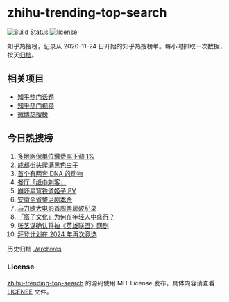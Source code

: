 # zhihu-trending-top-search

[![Build Status](https://github.com/justjavac/zhihu-trending-top-search/workflows/ci/badge.svg?branch=main)](https://github.com/justjavac/zhihu-trending-top-search/actions)
[![license](https://img.shields.io/github/license/justjavac/zhihu-trending-top-search)](https://github.com/justjavac/zhihu-trending-top-search/blob/main/LICENSE)

知乎热搜榜，记录从 2020-11-24 日开始的知乎热搜榜单。每小时抓取一次数据，按天[归档](./archives)。

## 相关项目

- [知乎热门话题](https://github.com/justjavac/zhihu-trending-hot-questions)
- [知乎热门视频](https://github.com/justjavac/zhihu-trending-hot-video)
- [微博热搜榜](https://github.com/justjavac/weibo-trending-hot-search)

## 今日热搜榜

<!-- BEGIN -->
<!-- 最后更新时间 Tue Apr 11 2023 03:05:25 GMT+0800 (China Standard Time) -->

1. [多地医保单位缴费率下调 1%](https://www.zhihu.com/search?q=%E5%A4%9A%E5%9C%B0%E5%8C%BB%E4%BF%9D%E5%8D%95%E4%BD%8D%E7%BC%B4%E8%B4%B9%E7%8E%87%E4%B8%8B%E8%B0%83%201%25)
1. [成都街头爬满黑色虫子](https://www.zhihu.com/search?q=%E6%88%90%E9%83%BD%E8%A1%97%E5%A4%B4%E7%88%AC%E6%BB%A1%E9%BB%91%E8%89%B2%E8%99%AB%E5%AD%90)
1. [首个有两套 DNA 的动物](https://www.zhihu.com/search?q=%E9%A6%96%E4%B8%AA%E6%9C%89%E4%B8%A4%E5%A5%97%20DNA%20%E7%9A%84%E5%8A%A8%E7%89%A9)
1. [餐厅「纸巾刺客」](https://www.zhihu.com/search?q=%E9%A4%90%E5%8E%85%E3%80%8C%E7%BA%B8%E5%B7%BE%E5%88%BA%E5%AE%A2%E3%80%8D)
1. [崩坏星穹铁道姬子 PV](https://www.zhihu.com/search?q=%E5%B4%A9%E5%9D%8F%E6%98%9F%E7%A9%B9%E9%93%81%E9%81%93%E5%A7%AC%E5%AD%90%20PV)
1. [安徽全省整治剧本杀](https://www.zhihu.com/search?q=%E5%AE%89%E5%BE%BD%E5%85%A8%E7%9C%81%E6%95%B4%E6%B2%BB%E5%89%A7%E6%9C%AC%E6%9D%80)
1. [马力欧大电影首周票房破纪录](https://www.zhihu.com/search?q=%E9%A9%AC%E5%8A%9B%E6%AC%A7%E5%A4%A7%E7%94%B5%E5%BD%B1%E9%A6%96%E5%91%A8%E7%A5%A8%E6%88%BF%E7%A0%B4%E7%BA%AA%E5%BD%95)
1. [「搭子文化」为何在年轻人中盛行？](https://www.zhihu.com/search?q=%E3%80%8C%E6%90%AD%E5%AD%90%E6%96%87%E5%8C%96%E3%80%8D%E4%B8%BA%E4%BD%95%E5%9C%A8%E5%B9%B4%E8%BD%BB%E4%BA%BA%E4%B8%AD%E7%9B%9B%E8%A1%8C%EF%BC%9F)
1. [张艺谋确认将拍《英雄联盟》网剧](https://www.zhihu.com/search?q=%E5%BC%A0%E8%89%BA%E8%B0%8B%E7%A1%AE%E8%AE%A4%E5%B0%86%E6%8B%8D%E3%80%8A%E8%8B%B1%E9%9B%84%E8%81%94%E7%9B%9F%E3%80%8B%E7%BD%91%E5%89%A7)
1. [拜登计划在 2024 年再次竞选](https://www.zhihu.com/search?q=%E6%8B%9C%E7%99%BB%E8%AE%A1%E5%88%92%E5%9C%A8%202024%20%E5%B9%B4%E5%86%8D%E6%AC%A1%E7%AB%9E%E9%80%89)

<!-- END -->

历史归档 [./archives](./archives)

### License

[zhihu-trending-top-search](https://github.com/justjavac/zhihu-trending-top-search) 的源码使用 MIT License
发布。具体内容请查看 [LICENSE](./LICENSE) 文件。
